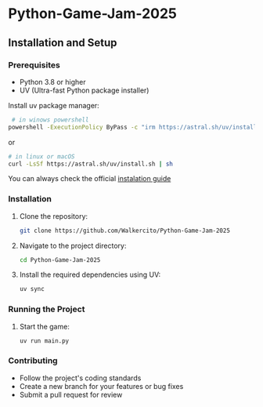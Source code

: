 # Python-Game-Jam-2025

## Installation and Setup

### Prerequisites
- Python 3.8 or higher
- UV (Ultra-fast Python package installer)

Install uv package manager:
```bash
 # in winows powershell
powershell -ExecutionPolicy ByPass -c "irm https://astral.sh/uv/install.ps1 | iex"
```
or 
```bash
# in linux or macOS
curl -LsSf https://astral.sh/uv/install.sh | sh
```
You can always check the official [instalation guide](https://docs.astral.sh/uv/getting-started/installation/)

### Installation
1. Clone the repository:
   ```bash
   git clone https://github.com/Walkercito/Python-Game-Jam-2025
   ```
2. Navigate to the project directory:
   ```bash
   cd Python-Game-Jam-2025
   ```
3. Install the required dependencies using UV:
   ```bash
   uv sync
   ```

### Running the Project
1. Start the game:
   ```bash
   uv run main.py
   ```


### Contributing
- Follow the project's coding standards
- Create a new branch for your features or bug fixes
- Submit a pull request for review